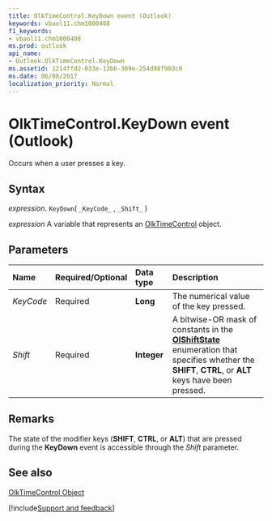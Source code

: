 ```yaml
---
title: OlkTimeControl.KeyDown event (Outlook)
keywords: vbaol11.chm1000408
f1_keywords:
- vbaol11.chm1000408
ms.prod: outlook
api_name:
- Outlook.OlkTimeControl.KeyDown
ms.assetid: 1214ffd2-033e-13bb-309e-254d98f903c0
ms.date: 06/08/2017
localization_priority: Normal
---
```



# OlkTimeControl.KeyDown event (Outlook)

Occurs when a user presses a key.


## Syntax

_expression_. `KeyDown`( `_KeyCode_` , `_Shift_` )

_expression_ A variable that represents an [OlkTimeControl](Outlook.OlkTimeControl.md) object.


## Parameters



|Name|Required/Optional|Data type|Description|
|:-----|:-----|:-----|:-----|
| _KeyCode_|Required| **Long**|The numerical value of the key pressed.|
| _Shift_|Required| **Integer**|A bitwise-OR mask of constants in the  **[OlShiftState](Outlook.OlShiftState.md)** enumeration that specifies whether the **SHIFT**,  **CTRL**, or  **ALT** keys have been pressed.|

## Remarks

The state of the modifier keys (**SHIFT**,  **CTRL**, or  **ALT**) that are pressed during the  **KeyDown** event is accessible through the _Shift_ parameter.


## See also


[OlkTimeControl Object](Outlook.OlkTimeControl.md)

[!include[Support and feedback](~/includes/feedback-boilerplate.md)]